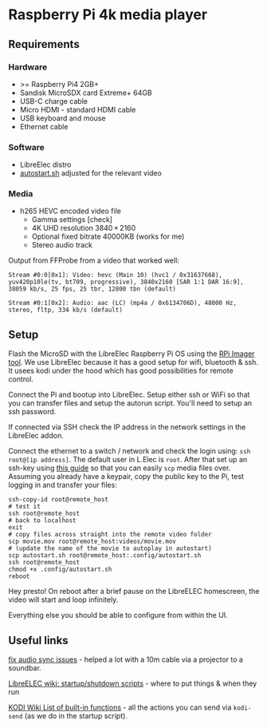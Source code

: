 # Raspberry Pi 4k media player

## Requirements

### Hardware

- \>= Raspberry Pi4 2GB+
- Sandisk MicroSDX card Extreme+ 64GB
- USB-C charge cable
- Micro HDMI - standard HDMI cable
- USB keyboard and mouse
- Ethernet cable

### Software

- LibreElec distro
- [autostart.sh](./autostart.sh) adjusted for the relevant video

### Media

- h265 HEVC encoded video file
  - Gamma settings [check]
  - 4K UHD resolution 3840 × 2160
  - Optional fixed bitrate 40000KB (works for me)
  - Stereo audio track

Output from FFProbe from a video that worked well:

```ffprobe
Stream #0:0[0x1]: Video: hevc (Main 10) (hvc1 / 0x31637668), yuv420p10le(tv, bt709, progressive), 3840x2160 [SAR 1:1 DAR 16:9], 38059 kb/s, 25 fps, 25 tbr, 12800 tbn (default)

Stream #0:1[0x2]: Audio: aac (LC) (mp4a / 0x6134706D), 48000 Hz, stereo, fltp, 334 kb/s (default)
```

## Setup

Flash the MicroSD with the LibreElec Raspberry Pi OS using the [RPi Imager tool](https://downloads.raspberrypi.org/imager/imager_latest.dmg). We use LibreElec because it has a good setup for wifi, bluetooth & ssh. It usees kodi under the hood which has good possibilities for remote control.

Connect the Pi and bootup into LibreElec. Setup either ssh or WiFi so that you can transfer files and setup the autorun script. You'll need to setup an ssh password.

If connected via SSH check the IP address in the network settings in the LibreElec addon.

Connect the ethernet to a switch / network and check the login using:
`ssh root@[ip address]`. The default user in L.Elec is `root`. After that set up an ssh-key  using [this guide](https://www.digitalocean.com/community/tutorials/how-to-configure-ssh-key-based-authentication-on-a-linux-server) so that you can easily `scp` media files over. Assuming you already have a keypair, copy the public key to the Pi, test logging in and transfer your files:

```shell
ssh-copy-id root@remote_host
# test it 
ssh root@remote_host
# back to localhost
exit
# copy files across straight into the remote video folder
scp movie.mov root@remote_host:videos/movie.mov
# (update the name of the movie to autoplay in autostart)
scp autostart.sh root@remote_host:.config/autostart.sh
ssh root@remote_host
chmod +x .config/autostart.sh
reboot
```

Hey presto! On reboot after a brief pause on the LibreELEC homescreen, the video will start and loop infinitely.

Everything else you should be able to configure from within the UI.


## Useful links
[fix audio sync issues](https://www.youtube.com/watch?v=G3v_dFVuwsE) - helped a lot with a 10m cable via a projector to a soundbar.

[LibreELEC wiki: startup/shutdown scripts](https://wiki.libreelec.tv/configuration/startup-shutdown) - where to put things & when they run

[KODI Wiki List of built-in functions](https://kodi.wiki/view/List_of_built-in_functions) - all the actions you can send via `kodi-send` (as we do in the startup script).